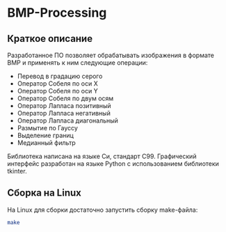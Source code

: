 # BMP-Processing
## Краткое описание
Разработанное ПО позволяет обрабатывать изображения в формате BMP и применять к ним следующие операции:<br>
- Перевод в градацию серого
- Оператор Собеля по оси X
- Оператор Собеля по оси Y
- Оператор Собеля по двум осям
- Оператор Лапласа позитивный
- Оператор Лапласа негативный
- Оператор Лапласа диагональный
- Размытие по Гауссу
- Выделение границ
- Медианный фильтр

Библиотека написана на языке Си, стандарт C99.
Графический интерфейс разработан на языке Python с использованием библиотеки tkinter.

## Сборка на Linux
На Linux для сборки достаточно запустить сборку make-файла:
```bash
make
```
